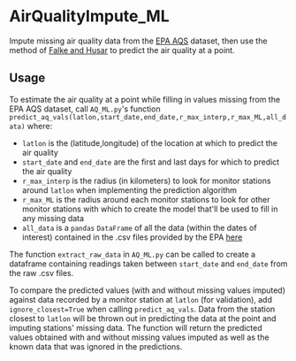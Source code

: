 # AirQualityImpute_ML
Impute missing air quality data from the [EPA AQS](https://www.epa.gov/outdoor-air-quality-data) dataset, then use the method of [Falke and Husar](http://capita.wustl.edu/capita/capitareports/mappingairquality/mappingaqi.pdf) to predict the air quality at a point.

## Usage
To estimate the air quality at a point while filling in values missing from the EPA AQS dataset, call `AQ_ML.py`'s function `predict_aq_vals(latlon,start_date,end_date,r_max_interp,r_max_ML,all_data)` where:

- `latlon` is the (latitude,longitude) of the location at which to predict the air quality
- `start_date` and `end_date` are the first and last days for which to predict the air quality
- `r_max_interp` is the radius (in kilometers) to look for monitor stations around `latlon` when implementing the prediction algorithm
- `r_max_ML` is the radius around each monitor stations to look for other monitor stations with which to create the model that'll be used to fill in any missing data
- `all_data` is a `pandas` `DataFrame` of all the data (within the dates of interest) contained in the .csv files provided by the EPA [here](https://aqsdr1.epa.gov/aqsweb/aqstmp/airdata/download_files.html#Daily)

The function `extract_raw_data` in `AQ_ML.py` can be called to create a dataframe containing readings taken between `start_date` and `end_date` from the raw .csv files.

To compare the predicted values (with and without missing values imputed) against data recorded by a monitor station at `latlon` (for validation), add `ignore_closest=True` when calling `predict_aq_vals`. Data from the station closest to `latlon` will be thrown out in predicting the data at the point and imputing stations' missing data. The function will return the predicted values obtained with and without missing values imputed as well as the known data that was ignored in the predictions.
